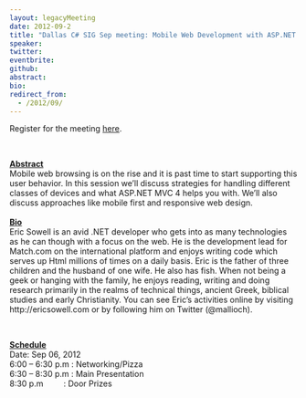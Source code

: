 ```yaml
---
layout: legacyMeeting
date: 2012-09-2
title: "Dallas C# SIG Sep meeting: Mobile Web Development with ASP.NET MVC 4"
speaker:
twitter:
eventbrite:
github:
abstract:
bio:
redirect_from:
  - /2012/09/
---
```


<div id="_mcePaste">Register for the meeting <a href="http://www.eventbrite.com/event/4068380636">here</a>.</div>
<p><br /></p>
<div><strong><span style="text-decoration: underline;">Abstract</span></strong></div>
<div id="_mcePaste">Mobile web browsing is on the rise and it is past time to start supporting this user behavior. In this session we&#8217;ll discuss strategies for handling different classes of devices and what ASP.NET MVC 4 helps you with. We&#8217;ll also discuss approaches like mobile first and responsive web design.</div>
<div><span style="text-decoration: underline;"><strong><br />
Bio</strong></span></div>
<div id="_mcePaste">Eric Sowell is an avid .NET developer who gets into as many technologies as he can though with a focus on the web. He is the development lead for Match.com on the international platform and enjoys writing code which serves up Html millions of times on a daily basis. Eric is the father of three children and the husband of one wife. He also has fish. When not being a geek or hanging with the family, he enjoys reading, writing and doing research primarily in the realms of technical things, ancient Greek, biblical studies and early Christianity. You can see Eric&#8217;s activities online by visiting http://ericsowell.com or by following him on Twitter (@mallioch).</div>
<p><br /></p>
<div><strong><span style="text-decoration: underline;">Schedule</span></strong></div>
<div id="_mcePaste">Date: Sep 06, 2012</div>
<div>6:00 &#8211; 6:30 p.m : Networking/Pizza</div>
<div id="_mcePaste">6:30 &#8211; 8:30 p.m : Main Presentation</div>
<div id="_mcePaste">8:30 p.m &nbsp; &nbsp; &nbsp; &nbsp; : Door Prizes</div>

